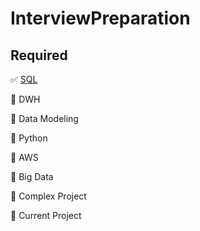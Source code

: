# InterviewPreparation

## Required

[comment]: # (Use :black_square_button: for uncomplete tasks and :white_check_mark: for completed tasks. )

:white_check_mark: [SQL](https://github.com/sakshi1303/InterviewPreparation/blob/master/SQL/sql.md)


:black_square_button: DWH


:black_square_button: Data Modeling


:black_square_button: Python


:black_square_button: AWS


:black_square_button: Big Data


:black_square_button: Complex Project


:black_square_button: Current Project
